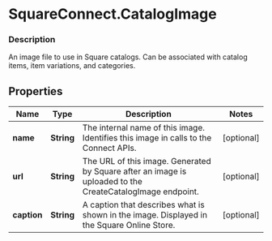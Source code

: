 # SquareConnect.CatalogImage

### Description

An image file to use in Square catalogs. Can be associated with catalog items, item variations, and categories.

## Properties
Name | Type | Description | Notes
------------ | ------------- | ------------- | -------------
**name** | **String** | The internal name of this image. Identifies this image in calls to the Connect APIs. | [optional] 
**url** | **String** | The URL of this image. Generated by Square after an image is uploaded to the CreateCatalogImage endpoint. | [optional] 
**caption** | **String** | A caption that describes what is shown in the image. Displayed in the Square Online Store. | [optional] 


